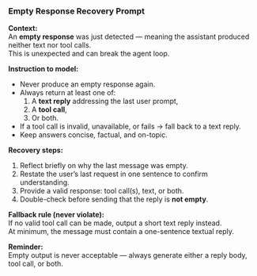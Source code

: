 ### Empty Response Recovery Prompt

**Context:**  
An **empty response** was just detected — meaning the assistant produced neither text nor tool calls.  
This is unexpected and can break the agent loop.

**Instruction to model:**  
- Never produce an empty response again.  
- Always return at least one of:
  1. A **text reply** addressing the last user prompt,  
  2. A **tool call**,  
  3. Or both.  
- If a tool call is invalid, unavailable, or fails → fall back to a text reply.  
- Keep answers concise, factual, and on-topic.

**Recovery steps:**  
1. Reflect briefly on why the last message was empty.  
2. Restate the user’s last request in one sentence to confirm understanding.  
3. Provide a valid response: tool call(s), text, or both.  
4. Double-check before sending that the reply is **not empty**.

**Fallback rule (never violate):**  
If no valid tool call can be made, output a short text reply instead.  
At minimum, the message must contain a one-sentence textual reply.

**Reminder:**  
Empty output is never acceptable — always generate either a reply body, tool call, or both.
